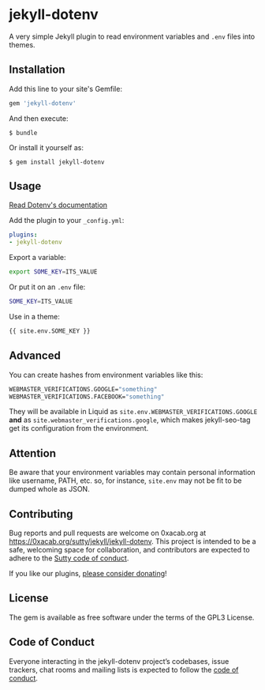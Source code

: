 # jekyll-dotenv

A very simple Jekyll plugin to read environment variables and `.env`
files into themes.

## Installation

Add this line to your site's Gemfile:

```ruby
gem 'jekyll-dotenv'
```

And then execute:

    $ bundle

Or install it yourself as:

    $ gem install jekyll-dotenv

## Usage

[Read Dotenv's
documentation](https://github.com/bkeepers/dotenv/blob/master/README.md)

Add the plugin to your `_config.yml`:

```yaml
plugins:
- jekyll-dotenv
```

Export a variable:

```bash
export SOME_KEY=ITS_VALUE
```

Or put it on an `.env` file:

```bash
SOME_KEY=ITS_VALUE
```

Use in a theme:

```html
{{ site.env.SOME_KEY }}
```

## Advanced

You can create hashes from environment variables like this:

```bash
WEBMASTER_VERIFICATIONS.GOOGLE="something"
WEBMASTER_VERIFICATIONS.FACEBOOK="something"
```

They will be available in Liquid as
`site.env.WEBMASTER_VERIFICATIONS.GOOGLE` **and** as
`site.webmaster_verifications.google`, which makes jekyll-seo-tag get
its configuration from the environment.

## Attention

Be aware that your environment variables may contain personal
information like username, PATH, etc. so, for instance, `site.env` may
not be fit to be dumped whole as JSON.

## Contributing

Bug reports and pull requests are welcome on 0xacab.org at
<https://0xacab.org/sutty/jekyll/jekyll-dotenv>. This project is
intended to be a safe, welcoming space for collaboration, and
contributors are expected to adhere to the [Sutty code of
conduct](https://sutty.nl/en/code-of-conduct/).

If you like our plugins, [please consider
donating](https://donaciones.sutty.nl/en/)!

## License

The gem is available as free software under the terms of the GPL3
License.

## Code of Conduct

Everyone interacting in the jekyll-dotenv project’s codebases, issue
trackers, chat rooms and mailing lists is expected to follow the [code
of conduct](https://sutty.nl/en/code-of-conduct/).
